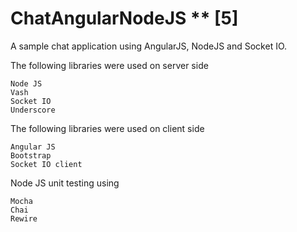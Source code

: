 # ChatAngularNodeJS ** [5]
A sample chat application using AngularJS, NodeJS and Socket IO.

 The following libraries were used on server side

    Node JS
    Vash
    Socket IO
    Underscore
    
   The following libraries were used on client side

    Angular JS
    Bootstrap
    Socket IO client

Node JS unit testing using

    Mocha
    Chai
    Rewire

